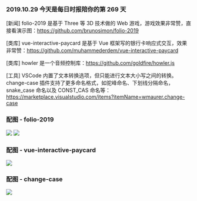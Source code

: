 ### 2019.10.29 今天是每日时报陪你的第 269 天

[新闻] folio-2019 是基于 Three 等 3D 技术做的 Web 游戏，游戏效果非常赞，直接看演示图：<https://github.com/brunosimon/folio-2019>

[类库] vue-interactive-paycard 是基于 Vue 框架写的银行卡响应式交互，效果非常赞：<https://github.com/muhammederdem/vue-interactive-paycard>

[类库] howler 是一个音频控制库：<https://github.com/goldfire/howler.js>

[工具] VSCode 内置了文本转换选项，但只能进行文本大小写之间的转换。change-case 插件支持了更多命名格式，如驼峰命名、下划线分隔命名，snake_case 命名以及 CONST_CAS 命名等：<https://marketplace.visualstudio.com/items?itemName=wmaurer.change-case>

### 配图 - folio-2019
![](http://qn.40zhe.com/fehelper-localhost-1234-1572317035927.png)
![](http://qn.40zhe.com/fehelper-localhost-1234-1572317756637.png)

### 配图 - vue-interactive-paycard
![](https://raw.githubusercontent.com/muhammederdem/vue-interactive-paycard/master/demo.gif)

### 配图 - change-case
![](https://cloud.githubusercontent.com/assets/2899448/10712454/1a9019e8-7a9c-11e5-8f06-91fd2d7e21bf.gif)

